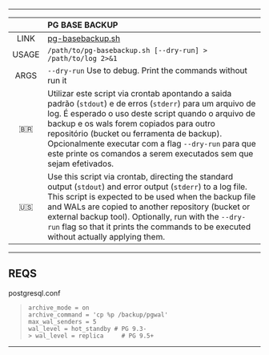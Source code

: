 
***
||PG BASE BACKUP|
|:-:|:-|
|LINK|[pg-basebackup.sh](./pg-basebackup.sh)|
|USAGE|`/path/to/pg-basebackup.sh [--dry-run] > /path/to/log 2>&1`|
|ARGS|`--dry-run` Use to debug. Print the commands without run it|
|🇧🇷|Utilizar este script via crontab apontando a saida padrão (`stdout`) e de erros (`stderr`) para um arquivo de log. É esperado o uso deste script quando o arquivo de backup e os wals forem copiados para outro repositório (bucket ou ferramenta de backup). Opcionalmente executar com a flag `--dry-run` para que este printe os comandos a serem executados sem que sejam efetivados.|
|🇺🇸|Use this script via crontab, directing the standard output (`stdout`) and error output (`stderr`) to a log file. This script is expected to be used when the backup file and WALs are copied to another repository (bucket or external backup tool). Optionally, run with the `--dry-run` flag so that it prints the commands to be executed without actually applying them.|

***
## REQS

postgresql.conf
> ```
> archive_mode = on
> archive_command = 'cp %p /backup/pgwal'
> max_wal_senders = 5
> wal_level = hot_standby # PG 9.3-
> > wal_level = replica     # PG 9.5+
> ```

***
